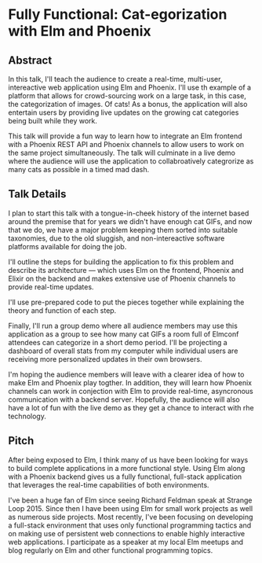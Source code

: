 # Fully Functional: Cat-egorization with Elm and Phoenix

## Abstract
In this talk, I'll teach the audience to create a real-time, multi-user, intereactive web application using Elm and Phoenix. 
I'll use th example of a platform that allows for crowd-sourcing work on a large task, in this case, the categorization of images. Of cats! As a bonus, the application will also entertain users by providing live updates on the growing cat categories being built while they work.

This talk will provide a fun way to learn how to integrate an Elm frontend with a Phoenix REST API and Phoenix channels to allow users to work on the same project simultaneously. The talk will culminate in a live demo where the audience will use the application to collabroatively categrorize as many cats as possible in a timed mad dash.


## Talk Details 
I plan to start this talk with a tongue-in-cheek history of the internet based around the premise that for years we didn't have enough cat GIFs, and now that we do, we have a major problem keeping them sorted into suitable taxonomies, due to the old sluggish, and non-intereactive software platforms available for doing the job.

I'll outline the steps for building the application to fix this problem and describe its architecture — which uses Elm on the frontend, Phoenix and Elixir on the backend and makes extensive use of Phoenix channels to provide real-time updates. 

I'll use pre-prepared code to put the pieces together while explaining the theory and function of each step.

Finally, I'll run a group demo where all audience members may use this application as a group to see how many cat GIFs a room full of Elmconf attendees can categorize in a short demo period. I'll be projecting a dashboard of overall stats from my computer while individual users are receiving more personalized updates in their own browsers.

I'm hoping the audience members will leave with a clearer idea of how to make Elm and Phoenix play togther. In addition, they will learn how Phoenix channels can work in conjection with Elm to provide real-time, asyncronous communication
with a backend server. Hopefully, the audience will also have a lot of fun with the live demo as they get a chance to interact with rhe technology.


## Pitch
After being exposed to Elm, I think many of us have been looking for ways to build complete applications in a more functional style. Using Elm along with a Phoenix backend gives us a fully functional, full-stack application that leverages the real-time capabilities of both environments.

I've been a huge fan of Elm since seeing Richard Feldman speak at Strange Loop 2015. Since then I have been using Elm for small work projects as well as numerous side projects. Most recently, I've been focusing on developing a full-stack environment that uses only functional programming tactics and on making use of persistent web connections to enable highly interactive web applications. I participate as a speaker at my local Elm meetups and blog regularly on Elm and other functional programming topics.
